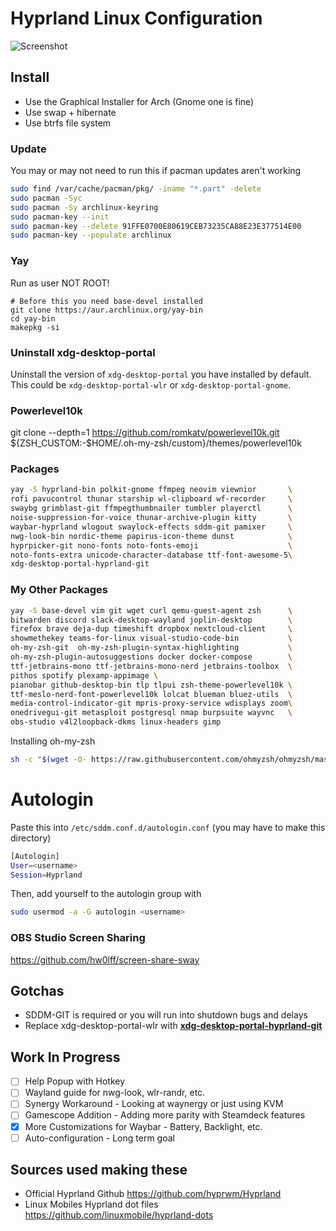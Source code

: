 # Hyprland Linux Configuration

![Screenshot](https://github.com/ChrisTitusTech/hyprland-titus/raw/main/hyprland-titus.png)

## Install
* Use the Graphical Installer for Arch (Gnome one is fine)
* Use swap + hibernate
* Use btrfs file system

### Update
You may or may not need to run this if pacman updates aren't working
```bash
sudo find /var/cache/pacman/pkg/ -iname "*.part" -delete
sudo pacman -Syc
sudo pacman -Sy archlinux-keyring
sudo pacman-key --init
sudo pacman-key --delete 91FFE0700E80619CEB73235CA88E23E377514E00
sudo pacman-key --populate archlinux
```

### Yay

Run as user NOT ROOT!

```
# Before this you need base-devel installed
git clone https://aur.archlinux.org/yay-bin
cd yay-bin
makepkg -si
```

### Uninstall xdg-desktop-portal
Uninstall the version of `xdg-desktop-portal` you have installed by default. This could be `xdg-desktop-portal-wlr` or `xdg-desktop-portal-gnome`.

### Powerlevel10k
git clone --depth=1 https://github.com/romkatv/powerlevel10k.git ${ZSH_CUSTOM:-$HOME/.oh-my-zsh/custom}/themes/powerlevel10k

### Packages

``` bash
yay -S hyprland-bin polkit-gnome ffmpeg neovim viewnior       \
rofi pavucontrol thunar starship wl-clipboard wf-recorder     \
swaybg grimblast-git ffmpegthumbnailer tumbler playerctl      \
noise-suppression-for-voice thunar-archive-plugin kitty       \
waybar-hyprland wlogout swaylock-effects sddm-git pamixer     \
nwg-look-bin nordic-theme papirus-icon-theme dunst            \
hyprpicker-git nono-fonts noto-fonts-emoji                    \
noto-fonts-extra unicode-character-database ttf-font-awesome-5\
xdg-desktop-portal-hyprland-git
```

### My Other Packages
```bash
yay -S base-devel vim git wget curl qemu-guest-agent zsh      \
bitwarden discord slack-desktop-wayland joplin-desktop        \
firefox brave deja-dup timeshift dropbox nextcloud-client     \
showmethekey teams-for-linux visual-studio-code-bin           \
oh-my-zsh-git  oh-my-zsh-plugin-syntax-highlighting           \
oh-my-zsh-plugin-autosuggestions docker docker-compose        \
ttf-jetbrains-mono ttf-jetbrains-mono-nerd jetbrains-toolbox  \
pithos spotify plexamp-appimage \
pianobar github-desktop-bin tlp tlpui zsh-theme-powerlevel10k \
ttf-meslo-nerd-font-powerlevel10k lolcat blueman bluez-utils  \
media-control-indicator-git mpris-proxy-service wdisplays zoom\
onedrivegui-git metasploit postgresql nmap burpsuite wayvnc   \
obs-studio v4l2loopback-dkms linux-headers gimp
```
Installing oh-my-zsh
```bash
sh -c "$(wget -O- https://raw.githubusercontent.com/ohmyzsh/ohmyzsh/master/tools/install.sh)"
```

# Autologin
Paste this into `/etc/sddm.conf.d/autologin.conf` (you may have to make this directory)
```bash
[Autologin]
User=<username>
Session=Hyprland
```
Then, add yourself to the autologin group with
```bash
sudo usermod -a -G autologin <username>
```
### OBS Studio Screen Sharing
https://github.com/hw0lff/screen-share-sway

## Gotchas

- SDDM-GIT is required or you will run into shutdown bugs and delays
- Replace xdg-desktop-portal-wlr with **[xdg-desktop-portal-hyprland-git](https://wiki.hyprland.org/hyprland-wiki/pages/Useful-Utilities/Hyprland-desktop-portal/)**

## Work In Progress

- [ ] Help Popup with Hotkey
- [ ] Wayland guide for nwg-look, wlr-randr, etc.
- [ ] Synergy Workaround - Looking at waynergy or just using KVM
- [ ] Gamescope Addition - Adding more parity with Steamdeck features
- [x] More Customizations for Waybar - Battery, Backlight, etc.
- [ ] Auto-configuration - Long term goal

## Sources used making these

- Official Hyprland Github <https://github.com/hyprwm/Hyprland>
- Linux Mobiles Hyprland dot files <https://github.com/linuxmobile/hyprland-dots>
